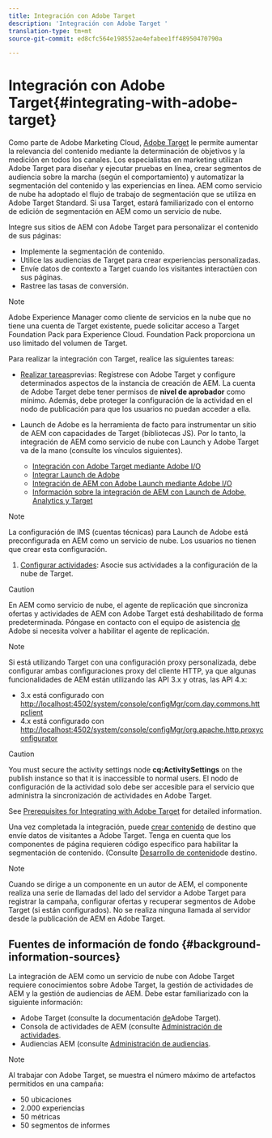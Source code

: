 ```yaml
---
title: Integración con Adobe Target
description: 'Integración con Adobe Target '
translation-type: tm+mt
source-git-commit: ed8cfc564e198552ae4efabee1ff48950470790a

---
```



# Integración con Adobe Target{#integrating-with-adobe-target}

Como parte de Adobe Marketing Cloud, [Adobe Target](http://www.adobe.com/solutions/testing-targeting/testandtarget.html) le permite aumentar la relevancia del contenido mediante la determinación de objetivos y la medición en todos los canales. Los especialistas en marketing utilizan Adobe Target para diseñar y ejecutar pruebas en línea, crear segmentos de audiencia sobre la marcha (según el comportamiento) y automatizar la segmentación del contenido y las experiencias en línea. AEM como servicio de nube ha adoptado el flujo de trabajo de segmentación que se utiliza en Adobe Target Standard. Si usa Target, estará familiarizado con el entorno de edición de segmentación en AEM como un servicio de nube.

Integre sus sitios de AEM con Adobe Target para personalizar el contenido de sus páginas:

* Implemente la segmentación de contenido.
* Utilice las audiencias de Target para crear experiencias personalizadas.
* Envíe datos de contexto a Target cuando los visitantes interactúen con sus páginas.
* Rastree las tasas de conversión.

>[!NOTE]
>
>Adobe Experience Manager como cliente de servicios en la nube que no tiene una cuenta de Target existente, puede solicitar acceso a Target Foundation Pack para Experience Cloud.  Foundation Pack proporciona un uso limitado del volumen de Target.


Para realizar la integración con Target, realice las siguientes tareas:

* [Realizar tareas](https://docs.adobe.com/content/help/en/experience-manager-65/administering/integration/target-requirements.html)previas: Regístrese con Adobe Target y configure determinados aspectos de la instancia de creación de AEM. La cuenta de Adobe Target debe tener permisos de **nivel de aprobador** como mínimo. Además, debe proteger la configuración de la actividad en el nodo de publicación para que los usuarios no puedan acceder a ella.

* Launch de Adobe es la herramienta de facto para instrumentar un sitio de AEM con capacidades de Target (bibliotecas JS). Por lo tanto, la integración de AEM como servicio de nube con Launch y Adobe Target va de la mano (consulte los vínculos siguientes).

   * [Integración con Adobe Target mediante Adobe I/O](https://docs.adobe.com/content/help/en/experience-manager-65/administering/integration/integration-ims-adobe-io.html)
   * [Integrar Launch de Adobe](https://docs.adobe.com/content/help/en/experience-manager-learn/sites/integrations/adobe-launch-integration-tutorial-understand.html)
   * [Integración de AEM con Adobe Launch mediante Adobe I/O](https://helpx.adobe.com/experience-manager/using/aem_launch_adobeio_integration.html)
   * [Información sobre la integración de AEM con Launch de Adobe, Analytics y Target](https://helpx.adobe.com/experience-manager/kt/integration/using/aem-launch-integration-tutorial-understand.html)

>[!NOTE]
>
>La configuración de IMS (cuentas técnicas) para Launch de Adobe está preconfigurada en AEM como un servicio de nube. Los usuarios no tienen que crear esta configuración.

1. [Configurar actividades](https://docs.adobe.com/content/help/en/experience-manager-65/authoring/personalization/activitylib.html): Asocie sus actividades a la configuración de la nube de Target.

>[!CAUTION]
>
>En AEM como servicio de nube, el agente de replicación que sincroniza ofertas y actividades de AEM con Adobe Target está deshabilitado de forma predeterminada. Póngase en contacto con el equipo de asistencia [de](https://helpx.adobe.com/contact/enterprise-support.ec.html#experience-manager) Adobe si necesita volver a habilitar el agente de replicación.

>[!NOTE]
>
>Si está utilizando Target con una configuración proxy personalizada, debe configurar ambas configuraciones proxy del cliente HTTP, ya que algunas funcionalidades de AEM están utilizando las API 3.x y otras, las API 4.x:
>
>* 3.x está configurado con [http://localhost:4502/system/console/configMgr/com.day.commons.httpclient](http://localhost:4502/system/console/configMgr/com.day.commons.httpclient)
>* 4.x está configurado con [http://localhost:4502/system/console/configMgr/org.apache.http.proxyconfigurator](http://localhost:4502/system/console/configMgr/org.apache.http.proxyconfigurator)
>



>[!CAUTION]
>
>You must secure the activity settings node **cq:ActivitySettings** on the publish instance so that it is inaccessible to normal users. El nodo de configuración de la actividad solo debe ser accesible para el servicio que administra la sincronización de actividades en Adobe Target.
>
>See [Prerequisites for Integrating with Adobe Target](https://docs.adobe.com/content/help/en/experience-manager-65/administering/integration/target-requirements.html#securing-the-activity-settings-node) for detailed information.

Una vez completada la integración, puede [crear contenido](https://docs.adobe.com/content/help/en/experience-manager-65/authoring/personalization/content-targeting-touch.html) de destino que envíe datos de visitantes a Adobe Target. Tenga en cuenta que los componentes de página requieren código específico para habilitar la segmentación de contenido. (Consulte [Desarrollo de contenido](https://docs.adobe.com/content/help/en/experience-manager-65/developing/personlization/target.html)de destino.

>[!NOTE]
>
>Cuando se dirige a un componente en un autor de AEM, el componente realiza una serie de llamadas del lado del servidor a Adobe Target para registrar la campaña, configurar ofertas y recuperar segmentos de Adobe Target (si están configurados). No se realiza ninguna llamada al servidor desde la publicación de AEM en Adobe Target.

## Fuentes de información de fondo {#background-information-sources}

La integración de AEM como un servicio de nube con Adobe Target requiere conocimientos sobre Adobe Target, la gestión de actividades de AEM y la gestión de audiencias de AEM. Debe estar familiarizado con la siguiente información:

* Adobe Target (consulte la documentación [de](https://marketing.adobe.com/resources/help/en_US/target/)Adobe Target).
* Consola de actividades de AEM (consulte [Administración de actividades](https://docs.adobe.com/content/help/en/experience-manager-65/authoring/personalization/activitylib.html).
* Audiencias AEM (consulte [Administración de audiencias](https://docs.adobe.com/content/help/en/experience-manager-65/authoring/personalization/managing-audiences.html).

>[!NOTE]
>
>Al trabajar con Adobe Target, se muestra el número máximo de artefactos permitidos en una campaña:
>
>* 50 ubicaciones
>* 2.000 experiencias
>* 50 métricas
>* 50 segmentos de informes
>


